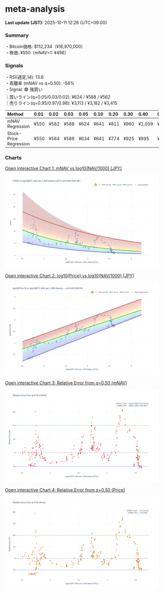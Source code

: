 # meta-analysis


<!--REPORT:START-->
**Last update (JST):** 2025-10-11 12:26 (UTC+09:00)

### Summary
・Bitcoin価格: $112,234（¥16,970,000）  
・株価: ¥550（mNAV=1: ¥496）

### Signals
・RSI(週足,14): 13.6  
・乖離率 (mNAV vs q=0.50): -56%  
・Signal: 🟣 強買い  
｜買いライン(q=0.05/0.03/0.02): ¥624 / ¥588 / ¥562  
｜売りライン(q=0.95/0.97/0.98): ¥3,113 / ¥3,182 / ¥3,415

| Method                 | 0.01   | 0.02   | 0.03   | 0.05   | 0.10   | 0.20   | 0.30   | 0.40   | 0.50   | 0.60   | 0.70   | 0.80   | 0.90   | 0.95   | 0.97   | 0.98   | 0.99   |
|:-----------------------|:-------|:-------|:-------|:-------|:-------|:-------|:-------|:-------|:-------|:-------|:-------|:-------|:-------|:-------|:-------|:-------|:-------|
| mNAV Regression        | ¥550   | ¥562   | ¥588   | ¥624   | ¥641   | ¥811   | ¥960   | ¥1,059 | ¥1,238 | ¥1,417 | ¥1,610 | ¥2,024 | ¥2,687 | ¥3,113 | ¥3,182 | ¥3,415 | ¥3,366 |
| Stock-Price Regression | ¥550   | ¥564   | ¥589   | ¥634   | ¥641   | ¥774   | ¥925   | ¥995   | ¥1,090 | ¥1,280 | ¥1,498 | ¥1,949 | ¥2,513 | ¥2,720 | ¥2,778 | ¥3,027 | ¥3,040 |

### Charts
[Open interactive Chart 1: mNAV vs log10(NAV/1000) [JPY]](https://tkzm240.github.io/meta-analysis/fig1.html)

![fig1](assets/fig1.png)

[Open interactive Chart 2: log10(Price) vs log10(NAV/1000) [JPY]](https://tkzm240.github.io/meta-analysis/fig2.html)

![fig2](assets/fig2.png)

[Open interactive Chart 3: Relative Error from q=0.50 (mNAV)](https://tkzm240.github.io/meta-analysis/fig3.html)

![fig3](assets/fig3.png)

[Open interactive Chart 4: Relative Error from q=0.50 (Price)](https://tkzm240.github.io/meta-analysis/fig4.html)

![fig4](assets/fig4.png)
<!--REPORT:END-->
